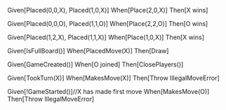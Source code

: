 Given[Placed(0,0,X), Placed(1,0,X)]
When[Place(2,0,X)]
Then[X wins]

Given[Placed(0,0,O), Placed(1,1,O)]
When[Place(2,2,O)]
Then[O wins]

Given[Placed(1,2,X), Placed(1,1,X)]
When[Place(1,0,X)]
Then[X wins]

Given[IsFullBoard()]
When[PlacedMove(X)]
Then[Draw]

Given[GameCreated()]
When[O joined]
Then[ClosePlayers()]

Given[TookTurn(X)]
When[MakesMove(X)]
Then[Throw IllegalMoveError]

Given[!GameStarted()]//X has made first move
When[MakesMove(O)]
Then[Throw IllegalMoveError]
